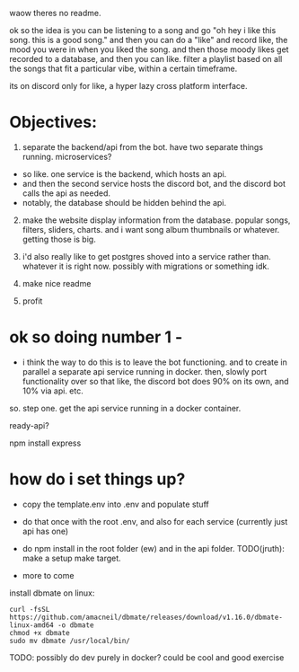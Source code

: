 waow theres no readme. 

ok so the idea is you can be listening to a song and go "oh hey i like this song. this is a good song." and then you can do a "like" and record like, the mood you were in when you liked the song. and then those moody likes get recorded to a database, and then you can like. filter a playlist based on all the songs that fit a particular vibe, within a certain timeframe. 

its on discord only for like, a hyper lazy cross platform interface. 

# Objectives:

1. separate the backend/api from the bot. have two separate things running. microservices?

- so like. one service is the backend, which hosts an api.
- and then the second service hosts the discord bot, and the discord bot calls the api as needed. 
- notably, the database should be hidden behind the api. 

2. make the website display information from the database. popular songs, filters, sliders, charts. and i want song album thumbnails or whatever. getting those is big. 

3. i'd also really like to get postgres shoved into a service rather than. whatever it is right now. possibly with migrations or something idk. 

4. make nice readme

5. profit

# ok so doing number 1 - 

- i think the way to do this is to leave the bot functioning. and to create in parallel a separate api service running in docker. then, slowly port functionality over so that like, the discord bot does 90% on its own, and 10% via api. etc. 

so. step one. get the api service running in a docker container. 

ready-api?

npm install express


# how do i set things up?

- copy the template.env into .env and populate stuff

- do that once with the root .env, and also for each service (currently just api has one)

- do npm install in the root folder (ew) and in the api folder. TODO(jruth): make a setup make target.

- more to come

install dbmate on linux:
```
curl -fsSL https://github.com/amacneil/dbmate/releases/download/v1.16.0/dbmate-linux-amd64 -o dbmate
chmod +x dbmate
sudo mv dbmate /usr/local/bin/
```

TODO: possibly do dev purely in docker? could be cool and good exercise
